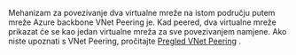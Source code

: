 Mehanizam za povezivanje dva virtualne mreže na istom području putem mreže Azure backbone VNet Peering je. Kad peered, dva virtualne mreže prikazat će se kao jedan virtualne mreža za sve povezivanjem namjene. Ako niste upoznati s VNet Peering, pročitajte [Pregled VNet Peering](../articles/virtual-network/virtual-network-peering-overview.md) .
